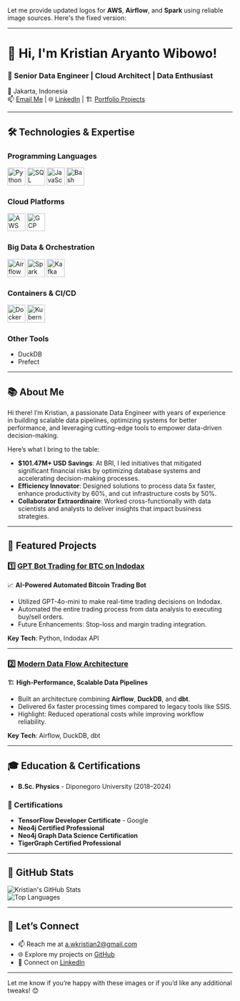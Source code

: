 Let me provide updated logos for **AWS**, **Airflow**, and **Spark** using reliable image sources. Here's the fixed version:

---

# 👋 Hi, I'm Kristian Aryanto Wibowo!

### 🚀 Senior Data Engineer | Cloud Architect | Data Enthusiast  
📍 Jakarta, Indonesia  
📫 [Email Me](mailto:a.wkristian2@gmail.com) | 🌐 [LinkedIn](https://linkedin.com/in/kristian-aryanto-wibowo) | 🏗 [Portfolio Projects](https://github.com/kristianaryanto)

---

## 🛠️ Technologies & Expertise  

### Programming Languages  
<img src="https://cdn.jsdelivr.net/gh/devicons/devicon/icons/python/python-original.svg" height="40" alt="Python" />  
<img src="https://cdn.jsdelivr.net/gh/devicons/devicon/icons/postgresql/postgresql-original.svg" height="40" alt="SQL" />  
<img src="https://cdn.jsdelivr.net/gh/devicons/devicon/icons/javascript/javascript-original.svg" height="40" alt="JavaScript" />  
<img src="https://cdn.jsdelivr.net/gh/devicons/devicon/icons/bash/bash-original.svg" height="40" alt="Bash" />

### Cloud Platforms  
<img src="https://a0.awsstatic.com/libra-css/images/logos/aws_logo_smile_1200x630.png" height="40" alt="AWS" /> <img src="https://www.logo.wine/a/logo/Google_Cloud_Platform/Google_Cloud_Platform-Logo.wine.svg" height="40" alt="GCP" />

### Big Data & Orchestration  
<img src="https://upload.wikimedia.org/wikipedia/commons/d/de/AirflowLogo.png" height="40" alt="Airflow" />  
<img src="https://upload.wikimedia.org/wikipedia/commons/f/f3/Apache_Spark_logo.svg" height="40" alt="Spark" />  
<img src="https://cdn.jsdelivr.net/gh/devicons/devicon/icons/apachekafka/apachekafka-original.svg" height="40" alt="Kafka" />

### Containers & CI/CD  
<img src="https://cdn.jsdelivr.net/gh/devicons/devicon/icons/docker/docker-original.svg" height="40" alt="Docker" />  
<img src="https://cdn.jsdelivr.net/gh/devicons/devicon/icons/kubernetes/kubernetes-plain.svg" height="40" alt="Kubernetes" />  

### Other Tools  
- DuckDB  
- Prefect  

---

## 📚 About Me  

Hi there! I’m Kristian, a passionate Data Engineer with years of experience in building scalable data pipelines, optimizing systems for better performance, and leveraging cutting-edge tools to empower data-driven decision-making.

Here’s what I bring to the table:
- **$101.47M+ USD Savings**: At BRI, I led initiatives that mitigated significant financial risks by optimizing database systems and accelerating decision-making processes.  
- **Efficiency Innovator**: Designed solutions to process data 5x faster, enhance productivity by 60%, and cut infrastructure costs by 50%.  
- **Collaborator Extraordinaire**: Worked cross-functionally with data scientists and analysts to deliver insights that impact business strategies.

---

## 🌟 Featured Projects  

### 1️⃣ [**GPT Bot Trading for BTC on Indodax**](https://github.com/yourusername/GPT_BOT_TRADING_BTC_INDODAX)  
📈 **AI-Powered Automated Bitcoin Trading Bot**  
- Utilized GPT-4o-mini to make real-time trading decisions on Indodax.  
- Automated the entire trading process from data analysis to executing buy/sell orders.  
- Future Enhancements: Stop-loss and margin trading integration.  

**Key Tech**: Python, Indodax API  

---

### 2️⃣ [**Modern Data Flow Architecture**](https://github.com/yourusername/modern-data-flow)  
🏗 **High-Performance, Scalable Data Pipelines**  
- Built an architecture combining **Airflow**, **DuckDB**, and **dbt**.  
- Delivered 6x faster processing times compared to legacy tools like SSIS.  
- Highlight: Reduced operational costs while improving workflow reliability.  

**Key Tech**: Airflow, DuckDB, dbt  

---

## 🎓 Education & Certifications  

- **B.Sc. Physics** - Diponegoro University (2018–2024)  

### 📜 Certifications  
- **TensorFlow Developer Certificate** - Google  
- **Neo4j Certified Professional**  
- **Neo4j Graph Data Science Certification**  
- **TigerGraph Certified Professional**

---

## 🚀 GitHub Stats  

![Kristian's GitHub Stats](https://github-readme-stats.vercel.app/api?username=kristianaryanto&show_icons=true&theme=radical)  
![Top Languages](https://github-readme-stats.vercel.app/api/top-langs/?username=kristianaryanto&layout=compact&theme=radical)

---

## 💬 Let’s Connect  

- 📫 Reach me at [a.wkristian2@gmail.com](mailto:a.wkristian2@gmail.com)  
- 🌐 Explore my projects on [GitHub](https://github.com/kristianaryanto)  
- 💼 Connect on [LinkedIn](https://linkedin.com/in/kristian-aryanto-wibowo)  

---

Let me know if you’re happy with these images or if you’d like any additional tweaks! 😊
